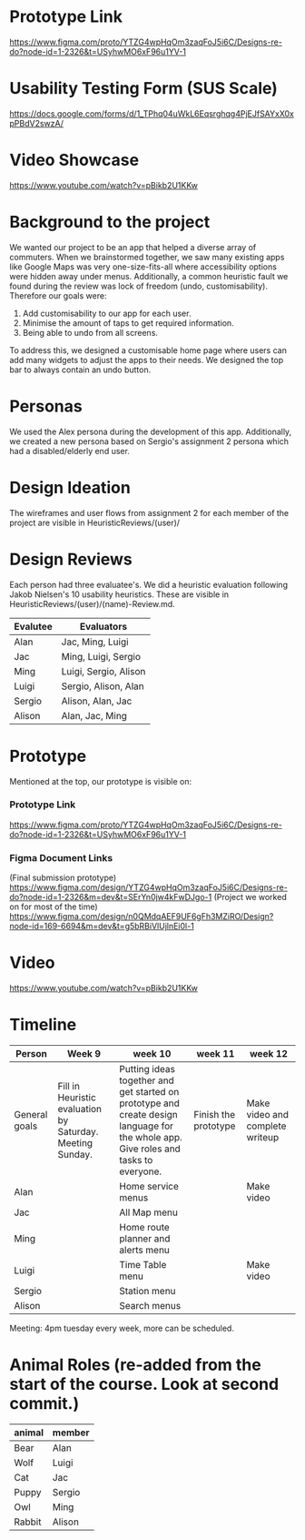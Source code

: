 # Prototype Link
https://www.figma.com/proto/YTZG4wpHqOm3zaqFoJ5i6C/Designs-re-do?node-id=1-2326&t=USyhwMO6xF96u1YV-1

# Usability Testing Form (SUS Scale)
https://docs.google.com/forms/d/1_TPhq04uWkL6Eqsrghqg4PjEJfSAYxX0xpPBdV2swzA/

# Video Showcase
https://www.youtube.com/watch?v=pBikb2U1KKw

# Background to the project
We wanted our project to be an app that helped a diverse array of commuters. When we brainstormed together, we saw many existing apps like Google Maps was very one-size-fits-all where accessibility options were hidden away under menus. Additionally, a common heuristic fault we found during the review was lock of freedom (undo, customisability). Therefore our goals were:
1. Add customisability to our app for each user.
2. Minimise the amount of taps to get required information.
3. Being able to undo from all screens.

To address this, we designed a customisable home page where users can add many widgets to adjust the apps to their needs. We designed the top bar to always contain an undo button. 

# Personas
We used the Alex persona during the development of this app. Additionally, we created a new persona based on Sergio's assignment 2 persona which had a disabled/elderly end user.

# Design Ideation
The wireframes and user flows from assignment 2 for each member of the project are visible in HeuristicReviews/(user)/

# Design Reviews
Each person had three evaluatee's. We did a heuristic evaluation following Jakob Nielsen's 10 usability heuristics. These are visible in HeuristicReviews/(user)/(name)-Review.md.

| Evalutee | Evaluators            |
| -------- | --------------------- |
| Alan     | Jac, Ming, Luigi      |
| Jac      | Ming, Luigi, Sergio   |
| Ming     | Luigi, Sergio, Alison |
| Luigi    | Sergio, Alison, Alan  |
| Sergio   | Alison, Alan, Jac     |
| Alison   | Alan, Jac, Ming       |

# Prototype
Mentioned at the top, our prototype is visible on:
### Prototype Link
https://www.figma.com/proto/YTZG4wpHqOm3zaqFoJ5i6C/Designs-re-do?node-id=1-2326&t=USyhwMO6xF96u1YV-1
### Figma Document Links
(Final submission prototype) https://www.figma.com/design/YTZG4wpHqOm3zaqFoJ5i6C/Designs-re-do?node-id=1-2326&m=dev&t=SErYn0jw4kFwDJgo-1
(Project we worked on for most of the time) https://www.figma.com/design/n0QMdqAEF9UF6gFh3MZiRO/Design?node-id=169-6694&m=dev&t=g5bRBiVlUjlnEi0l-1

# Video
https://www.youtube.com/watch?v=pBikb2U1KKw


# Timeline
| Person | Week 9                       | week 10                                                                                   | week 11              | week 12        |
| ------ | ---------------------------- | ----------------------------------------------------------------------------------------- | -------------------- | -------------- |
| General goals | Fill in Heuristic evaluation by Saturday. Meeting Sunday. | Putting ideas together and get started on prototype and create design language for the whole app. Give roles and tasks to everyone. | Finish the prototype | Make video and complete writeup |
| Alan   |  | Home service menus |  | Make video |
| Jac    |  | All Map menu |                      |                |
| Ming   |  | Home route planner and alerts menu |                      |                |
| Luigi  |  | Time Table menu |                      | Make video |
| Sergio |  | Station menu |                      |                |
| Alison |  | Search menus |                      |                |

Meeting: 4pm tuesday every week, more can be scheduled.

# Animal Roles (re-added from the start of the course. Look at second commit.)

| animal | member |
| ------ | ------ |
| Bear   | Alan   |
| Wolf   | Luigi  |
| Cat    | Jac    |
| Puppy  | Sergio       |
| Owl    | Ming   |
| Rabbit | Alison       |